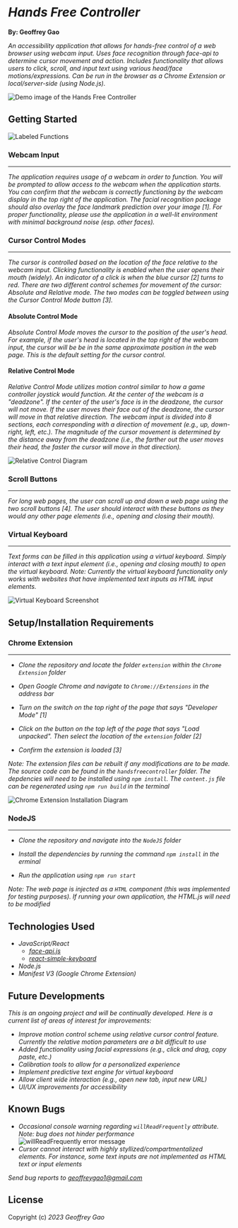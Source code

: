 # _Hands Free Controller_
**By: Geoffrey Gao**

_An accessibility application that allows for hands-free control of a web browser using webcam input. Uses face recognition through face-api to determine cursor movement and action. Includes functionality that allows users to click, scroll, and input text using various head/face motions/expressions. Can be run in the browser as a Chrome Extension or local/server-side (using Node.js)._

![Demo image of the Hands Free Controller](https://imgur.com/RvEv9gb.jpg)

## Getting Started
![Labeled Functions](https://imgur.com/oz3nWZ2.jpg)
### Webcam Input
***
_The application requires usage of a webcam in order to function. You will be prompted to allow access to the webcam when the application starts. You can confirm that the webcam is correctly functioning by the webcam display in the top right of the application. The facial recognition package should also overlay the face landmark prediction over your image [1]. For proper functionality, please use the application in a well-lit environment with minimal background noise (esp. other faces)._
### Cursor Control Modes
***
_The cursor is controlled based on the location of the face relative to the webcam input. Clicking functionality is enabled when the user opens their mouth (widely). An indicator of a click is when the blue cursor [2] turns to red.  There are two different control schemes for movement of the cursor: Absolute and Relative mode. The two modes can be toggled between using the Cursor Control Mode button [3]._
#### Absolute Control Mode
_Absolute Control Mode moves the cursor to the position of the user's head. For example, if the user's head is located in the top right of the webcam input, the cursor will be be in the same approximate position in the web page. This is the default setting for the cursor control._
#### Relative Control Mode
_Relative Control Mode utilizes motion control similar to how a game controller joystick would function. At the center of the webcam is a "deadzone". If the center of the user's face is in the deadzone, the cursor will not move. If the user moves their face out of the deadzone, the cursor will move in that relative direction. The webcam input is divided into 8 sections, each corresponding with a direction of movement (e.g., up, down-right, left, etc.). The magnitude of the cursor movement is determined by the distance away from the deadzone (i.e., the farther out the user moves their head, the faster the cursor will move in that direction)._

![Relative Control Diagram](https://imgur.com/HwkUd54.jpg)
### Scroll Buttons
***
_For long web pages, the user can scroll up and down a web page using the two scroll buttons [4]. The user should interact with these buttons as they would any other page elements (i.e., opening and closing their mouth)._
### Virtual Keyboard
***
_Text forms can be filled in this application using a virtual keyboard. Simply interact with a text input element (i.e., opening and closing mouth) to open the virtual keyboard. Note: Currently the virtual keyboard functionality only works with websites that have implemented text inputs as HTML input elements._

![Virtual Keyboard Screenshot](https://imgur.com/WysV2yz.jpg)

## Setup/Installation Requirements
### Chrome Extension
***
*  _Clone the repository and locate the folder `extension` within the `Chrome Extension` folder_

*  _Open Google Chrome and navigate to `Chrome://Extensions` in the address bar_

*  _Turn on the switch on the top right of the page that says "Developer Mode" [1]_

*  _Click on the button on the top left of the page that says "Load unpacked". Then select the location of the `extension` folder [2]_
* _Confirm the extension is loaded [3]_

_Note: The extension files can be rebuilt if any modifications are to be made. The source code can be found in the `handsfreecontroller` folder. The depdencies will need to be installed using `npm install`. The `content.js` file can be regenerated using `npm run build` in the terminal_

![Chrome Extension Installation Diagram](https://imgur.com/hJ3iC3f.jpg)
  

### NodeJS
***

*  _Clone the repository and navigate into the `NodeJS` folder_

*  _Install the dependencies by running the command `npm install` in the erminal_

*  _Run the application using `npm run start`_

_Note: The web page is injected as a `HTML` component (this was implemented for testing purposes). If running your own application, the HTML.js will need to be modified_

## Technologies Used
*  _JavaScript/React_
	*  _[face-api.js](https://justadudewhohacks.github.io/face-api.js/docs/index.html)_
	*  _[react-simple-keyboard](https://github.com/hodgef/react-simple-keyboard)_
*  _Node.js_
*  _Manifest V3 (Google Chrome Extension)_
  
## Future Developments
_This is an ongoing project and will be continually developed. Here is a current list of areas of interest for improvements:_
* _Improve motion control scheme using relative cursor control feature. Currently the relative motion parameters are a bit difficult to use_
* _Added functionality using facial expressions (e.g., click and drag, copy paste, etc.)_
* _Calibration tools to allow for a personalized experience_
* _Implement predictive text engine for virtual keyboard_
* _Allow client wide interaction (e.g., open new tab, input new URL)_
* _UI/UX improvements for accessibility_

## Known Bugs

* _Occasional console warning regarding `willReadFrequently` attribute. Note: bug does not hinder performance_
![willReadFrequently error message](https://i.stack.imgur.com/vdV9h.png)
* _Cursor cannot interact with highly styllized/compartmentalized elements. For instance, some text inputs are not implemented as HTML text or input elements_

_Send bug reports to [geoffreygao1@gmail.com](mailto:geoffreygao1@gmail.com)_


## License
Copyright (c) _2023_  _Geoffrey Gao_
